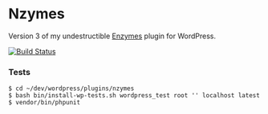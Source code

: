 # Nzymes
Version 3 of my undestructible [Enzymes](https://wordpress.org/plugins/enzymes/) plugin for WordPress.

[![Build Status](https://travis-ci.org/aercolino/nzymes.svg?branch=master)](https://travis-ci.org/aercolino/nzymes)


### Tests

```
$ cd ~/dev/wordpress/plugins/nzymes
$ bash bin/install-wp-tests.sh wordpress_test root '' localhost latest
$ vendor/bin/phpunit
```
